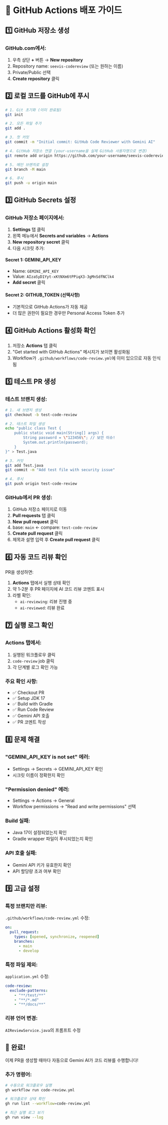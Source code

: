 # 🚀 GitHub Actions 배포 가이드

## 1️⃣ GitHub 저장소 생성

### GitHub.com에서:
1. 우측 상단 **+** 버튼 → **New repository**
2. Repository name: `seevis-codereview` (또는 원하는 이름)
3. Private/Public 선택
4. **Create repository** 클릭

## 2️⃣ 로컬 코드를 GitHub에 푸시

```bash
# 1. Git 초기화 (이미 완료됨)
git init

# 2. 모든 파일 추가
git add .

# 3. 첫 커밋
git commit -m "Initial commit: GitHub Code Reviewer with Gemini AI"

# 4. GitHub 저장소 연결 (your-username을 실제 GitHub 사용자명으로 변경)
git remote add origin https://github.com/your-username/seevis-codereview.git

# 5. 메인 브랜치로 설정
git branch -M main

# 6. 푸시
git push -u origin main
```

## 3️⃣ GitHub Secrets 설정

### GitHub 저장소 페이지에서:
1. **Settings** 탭 클릭
2. 왼쪽 메뉴에서 **Secrets and variables** → **Actions**
3. **New repository secret** 클릭
4. 다음 시크릿 추가:

#### Secret 1: GEMINI_API_KEY
- Name: `GEMINI_API_KEY`
- Value: `AIzaSyD1Yyt-xKtNXm6tPPiqX3-3gMnSdfNClk4`
- **Add secret** 클릭

#### Secret 2: GITHUB_TOKEN (선택사항)
- 기본적으로 GitHub Actions가 자동 제공
- 더 많은 권한이 필요한 경우만 Personal Access Token 추가

## 4️⃣ GitHub Actions 활성화 확인

1. 저장소 **Actions** 탭 클릭
2. "Get started with GitHub Actions" 메시지가 보이면 활성화됨
3. Workflow가 `.github/workflows/code-review.yml`에 이미 있으므로 자동 인식됨

## 5️⃣ 테스트 PR 생성

### 테스트 브랜치 생성:
```bash
# 1. 새 브랜치 생성
git checkout -b test-code-review

# 2. 테스트 파일 생성
echo "public class Test {
    public static void main(String[] args) {
        String password = \"123456\"; // 보안 이슈!
        System.out.println(password);
    }
}" > Test.java

# 3. 커밋
git add Test.java
git commit -m "Add test file with security issue"

# 4. 푸시
git push origin test-code-review
```

### GitHub에서 PR 생성:
1. GitHub 저장소 페이지로 이동
2. **Pull requests** 탭 클릭
3. **New pull request** 클릭
4. base: `main` ← compare: `test-code-review`
5. **Create pull request** 클릭
6. 제목과 설명 입력 후 **Create pull request** 클릭

## 6️⃣ 자동 코드 리뷰 확인

PR을 생성하면:
1. **Actions** 탭에서 실행 상태 확인
2. 약 1-2분 후 PR 페이지에 AI 코드 리뷰 코멘트 표시
3. 라벨 확인:
   - `ai-reviewing`: 리뷰 진행 중
   - `ai-reviewed`: 리뷰 완료

## 7️⃣ 실행 로그 확인

### Actions 탭에서:
1. 실행된 워크플로우 클릭
2. `code-review` job 클릭
3. 각 단계별 로그 확인 가능

### 주요 확인 사항:
- ✅ Checkout PR
- ✅ Setup JDK 17
- ✅ Build with Gradle
- ✅ Run Code Review
- ✅ Gemini API 호출
- ✅ PR 코멘트 작성

## 8️⃣ 문제 해결

### "GEMINI_API_KEY is not set" 에러:
- Settings → Secrets → GEMINI_API_KEY 확인
- 시크릿 이름이 정확한지 확인

### "Permission denied" 에러:
- Settings → Actions → General
- Workflow permissions → "Read and write permissions" 선택

### Build 실패:
- Java 17이 설정되었는지 확인
- Gradle wrapper 파일이 푸시되었는지 확인

### API 호출 실패:
- Gemini API 키가 유효한지 확인
- API 할당량 초과 여부 확인

## 9️⃣ 고급 설정

### 특정 브랜치만 리뷰:
`.github/workflows/code-review.yml` 수정:
```yaml
on:
  pull_request:
    types: [opened, synchronize, reopened]
    branches:
      - main
      - develop
```

### 특정 파일 제외:
`application.yml` 수정:
```yaml
code-review:
  exclude-patterns:
    - "**/test/**"
    - "**/*.md"
    - "**/docs/**"
```

### 리뷰 언어 변경:
`AIReviewService.java`의 프롬프트 수정

## 🎉 완료!

이제 PR을 생성할 때마다 자동으로 Gemini AI가 코드 리뷰를 수행합니다!

### 추가 명령어:
```bash
# 수동으로 워크플로우 실행
gh workflow run code-review.yml

# 워크플로우 상태 확인
gh run list --workflow=code-review.yml

# 최근 실행 로그 보기
gh run view --log
```